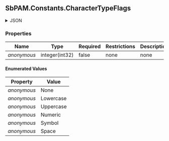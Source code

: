 
<h2 id="tocS_SbPAM.Constants.CharacterTypeFlags">SbPAM.Constants.CharacterTypeFlags</h2>

<a id="schemasbpam.constants.charactertypeflags"></a>
<a id="schema_SbPAM.Constants.CharacterTypeFlags"></a>
<a id="tocSsbpam.constants.charactertypeflags"></a>
<a id="tocssbpam.constants.charactertypeflags"></a>

<details><summary>JSON</summary>


```json
"None"

```


</details>

### Properties

|Name|Type|Required|Restrictions|Description|
|---|---|---|---|---|
|*anonymous*|integer(int32)|false|none|none|

#### Enumerated Values

|Property|Value|
|---|---|
|*anonymous*|None|
|*anonymous*|Lowercase|
|*anonymous*|Uppercase|
|*anonymous*|Numeric|
|*anonymous*|Symbol|
|*anonymous*|Space|


